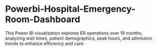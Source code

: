 # Powerbi-Hospital-Emergency-Room-Dashboard
This Power BI visualization explores ER operations over 19 months, analyzing wait times, patient demographics, peak hours, and admission trends to enhance efficiency and care.
